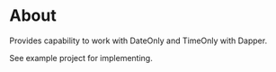 ﻿# About

Provides capability to work with DateOnly and TimeOnly with Dapper.

See example project for implementing.
